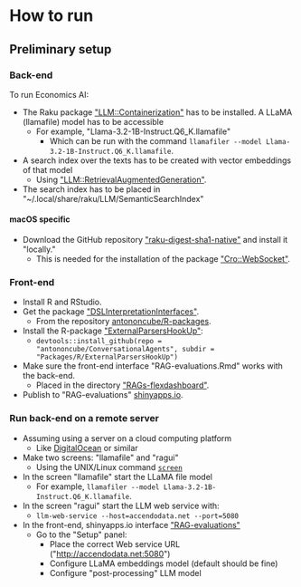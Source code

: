 # How to run

## Preliminary setup

### Back-end

To run Economics AI:
- The Raku package ["LLM::Containerization"](https://raku.land/zef:antononcube/LLM::Containerization) has to be installed.
  A LLaMA (llamafile) model has to be accessible
  - For example, "Llama-3.2-1B-Instruct.Q6_K.llamafile"
    - Which can be run with the command `llamafiler --model Llama-3.2-1B-Instruct.Q6_K.llamafile`.
- A search index over the texts has to be created with vector embeddings of that model
  - Using ["LLM::RetrievalAugmentedGeneration"](https://raku.land/zef:antononcube/LLM::RetrievalAugmentedGeneration).
- The search index has to be placed in "~/.local/share/raku/LLM/SemanticSearchIndex" 

#### macOS specific

- Download the GitHub repository ["raku-digest-sha1-native"](https://github.com/bduggan/raku-digest-sha1-native) and install it "locally."
  - This is needed for the installation of the package ["Cro::WebSocket"](https://raku.land/zef:cro/Cro::WebSocket).

### Front-end

- Install R and RStudio.
- Get the package ["DSLInterpretationInterfaces"](https://github.com/antononcube/R-packages/tree/master/DSLInterpretationInterfaces).
  - From the repository [antononcube/R-packages](https://github.com/antononcube/R-packages).
- Install the R-package ["ExternalParsersHookUp"](https://github.com/antononcube/ConversationalAgents/tree/master/Packages/R/ExternalParsersHookUp):
  - `devtools::install_github(repo = "antononcube/ConversationalAgents", subdir = "Packages/R/ExternalParsersHookUp")`
- Make sure the front-end interface "RAG-evaluations.Rmd" works with the back-end.
  - Placed in the directory ["RAGs-flexdashboard"](https://github.com/antononcube/R-packages/tree/master/DSLInterpretationInterfaces/RAGs-flexdashboard).
- Publish to "RAG-evaluations" [shinyapps.io](https://www.shinyapps.io).

### Run back-end on a remote server

- Assuming using a server on a cloud computing platform
  - Like [DigitalOcean](https://www.digitalocean.com) or similar
- Make two screens: "llamafile" and "ragui"
  - Using the UNIX/Linux command [`screen`](https://www.gnu.org/software/screen/manual/screen.html) 
- In the screen "llamafile" start the LLaMA file model
  - For example, `llamafiler --model Llama-3.2-1B-Instruct.Q6_K.llamafile`.
- In the screen "ragui" start the LLM web service with:
  - `llm-web-service --host=accendodata.net --port=5080`
- In the front-end, shinyapps.io interface ["RAG-evaluations"](https://antononcube.shinyapps.io/RAG-evaluations/)
  - Go to the "Setup" panel:
    - Place the correct Web service URL ("http://accendodata.net:5080")
    - Configure LLaMA embeddings model (default should be fine)
    - Configure "post-processing" LLM model